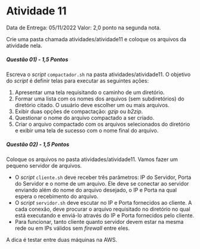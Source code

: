 # Atividade 11

Data de Entrega: 05/11/2022
Valor: 2,0 ponto na segunda nota.

Crie uma pasta chamada atividades/atividade11 e coloque os arquivos da atividade nela.

##### Questão 01) - 1,5 Pontos
Escreva o _script_ `compactador.sh` na pasta atividades/atividade11. O objetivo do _script_ é definir telas para executar as seguintes ações:

1. Apresentar uma tela requisitando o caminho de um diretório.
2. Formar uma lista com os nomes dos arquivos (sem subdiretórios) do diretório citado. O usuário deve escolher um ou mais arquivos.
3. Exibir duas opções de compactação: _gzip_ ou _b2zip_.
4. Questionar o nome do arquivo compactado a ser criado.
5. Criar o arquivo compactado com os arquivos selecionados do diretório e exibir uma tela de sucesso com o nome final do arquivo.

##### Questão 02) - 1,5 Pontos
Coloque os arquivos no pasta atividades/atividade11. Vamos fazer um pequeno servidor de arquivos.
* O _script_ `cliente.sh` deve receber três parâmetros: IP do Servidor, Porta do Servidor e o nome de um arquivo. Ele deve se conectar ao servidor enviando além do nome do arquivo desejado, o IP e Porta na qual espera o recebimento do arquivo.
* O _script_ `servidor.sh` deve escutar no IP e Porta fornecidos ao cliente. A cada conexão, deve procurar o arquivo requisitado no diretório no qual está executando e enviá-lo através do IP e Porta fornecidos pelo cliente.
* Para funcionar, tanto cliente quanto servidor devem estar na mesma rede ou em IPs válidos sem _firewall_ entre eles.

A dica é testar entre duas máquinas na AWS.